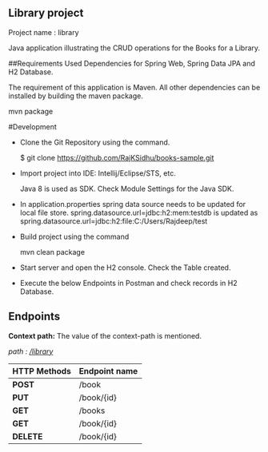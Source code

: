 ## Library project
 Project name : library

Java application illustrating the CRUD operations for the Books for a Library.

##Requirements
Used Dependencies for Spring Web, Spring Data JPA and H2 Database. 

The requirement of this application is Maven. All other dependencies can be installed by building the maven package.

mvn package

#Development

* Clone the Git Repository using the command.

  $ git clone https://github.com/RajKSidhu/books-sample.git

* Import project into IDE: Intellij/Eclipse/STS, etc. 

  Java 8 is used as SDK.
Check Module Settings for the Java SDK. 
* In application.properties spring data source needs to be updated for local file store.
 spring.datasource.url=jdbc:h2:mem:testdb
 is updated as
 spring.datasource.url=jdbc:h2:file:C:/Users/Rajdeep/test

* Build project using the command

   mvn clean package

* Start server and open the H2 console.  Check the Table created. 

* Execute the below Endpoints in Postman and check records in H2 Database. 
 
## Endpoints
**Context path:** The value of the context-path is mentioned. 

*path : [/library](/library)*

HTTP Methods | Endpoint name 
---|---|
**POST** | /book
**PUT** | /book/{id}
**GET** | /books
**GET** | /book/{id}
**DELETE** | /book/{id}

